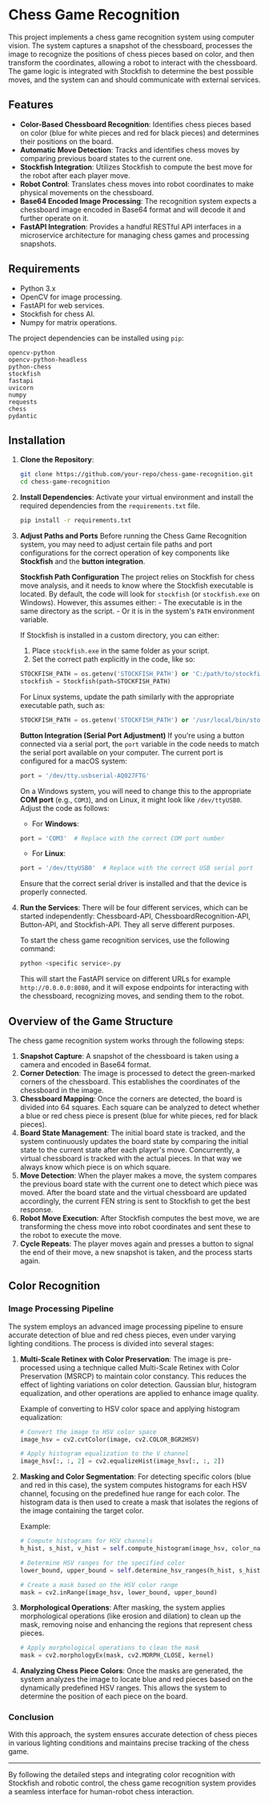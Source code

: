 # Chess Game Recognition

This project implements a chess game recognition system using computer vision. The system captures a snapshot of the chessboard, processes the image to recognize the positions of chess pieces based on color, and then transform the coordinates, allowing a robot to interact with the chessboard. The game logic is integrated with Stockfish to determine the best possible moves, and the system can and should communicate with external services.

## Features

- **Color-Based Chessboard Recognition**: Identifies chess pieces based on color (blue for white pieces and red for black pieces) and determines their positions on the board.
- **Automatic Move Detection**: Tracks and identifies chess moves by comparing previous board states to the current one.
- **Stockfish Integration**: Utilizes Stockfish to compute the best move for the robot after each player move.
- **Robot Control**: Translates chess moves into robot coordinates to make physical movements on the chessboard.
- **Base64 Encoded Image Processing**: The recognition system expects a chessboard image encoded in Base64 format and will decode it and further operate on it.
- **FastAPI Integration**: Provides a handful RESTful API interfaces in a microservice architecture for managing chess games and processing snapshots.

## Requirements

- Python 3.x
- OpenCV for image processing.
- FastAPI for web services.
- Stockfish for chess AI.
- Numpy for matrix operations.

The project dependencies can be installed using `pip`:

```
opencv-python
opencv-python-headless
python-chess
stockfish
fastapi
uvicorn
numpy
requests
chess
pydantic
```

## Installation

1. **Clone the Repository**:
   ```bash
   git clone https://github.com/your-repo/chess-game-recognition.git
   cd chess-game-recognition
   ```

2. **Install Dependencies**:
   Activate your virtual environment and install the required dependencies from the `requirements.txt` file.
   ```bash
   pip install -r requirements.txt
   ```
3. **Adjust Paths and Ports**
   Before running the Chess Game Recognition system, you may need to adjust certain file paths and port configurations for the correct operation of key components like **Stockfish** and the **button integration**.


   **Stockfish Path Configuration**
      The project relies on Stockfish for chess move analysis, and it needs to know where the Stockfish executable is located. By default, the code will look for `stockfish` (or `stockfish.exe` on Windows). However, this assumes either:
        - The executable is in the same directory as the script.
        - Or it is in the system's `PATH` environment variable.
  
      If Stockfish is installed in a custom directory, you can either:
      1. Place `stockfish.exe` in the same folder as your script.
      2. Set the correct path explicitly in the code, like so:

      ```python
      STOCKFISH_PATH = os.getenv('STOCKFISH_PATH') or 'C:/path/to/stockfish.exe'
      stockfish = Stockfish(path=STOCKFISH_PATH)
      ```

      For Linux systems, update the path similarly with the appropriate executable path, such as:

      ```python
      STOCKFISH_PATH = os.getenv('STOCKFISH_PATH') or '/usr/local/bin/stockfish'
      ```
   **Button Integration (Serial Port Adjustment)**
      If you're using a button connected via a serial port, the `port` variable in the code needs to match the serial port available on your computer.
      The current port is configured for a macOS system:
      ```python
      port = '/dev/tty.usbserial-AQ027FTG'
      ```
      On a Windows system, you will need to change this to the appropriate **COM port** (e.g., `COM3`), and on Linux, it might look like `/dev/ttyUSB0`. Adjust the code as follows:

      - For **Windows**:
      ```python
      port = 'COM3'  # Replace with the correct COM port number
      ```

      - For **Linux**:
      ```python
      port = '/dev/ttyUSB0'  # Replace with the correct USB serial port
      ```

      Ensure that the correct serial driver is installed and that the device is properly connected.

5. **Run the Services**:
   There will be four different services, which can be started independently: Chessboard-API, ChessboardRecognition-API, Button-API, and Stockfish-API. They all serve different purposes.
   
   To start the chess game recognition services, use the following command:
   ```bash
   python <specific service>.py
   ```
   This will start the FastAPI service on different URLs for example `http://0.0.0.0:8080`, and it will expose endpoints for interacting with the chessboard, recognizing moves, and sending them to the robot.

## Overview of the Game Structure

The chess game recognition system works through the following steps:

1. **Snapshot Capture**: A snapshot of the chessboard is taken using a camera and encoded in Base64 format.
2. **Corner Detection**: The image is processed to detect the green-marked corners of the chessboard. This establishes the coordinates of the chessboard in the image.
3. **Chessboard Mapping**: Once the corners are detected, the board is divided into 64 squares. Each square can be analyzed to detect whether a blue or red chess piece is present (blue for white pieces, red for black pieces).
4. **Board State Management**: The initial board state is tracked, and the system continuously updates the board state by comparing the initial state to the current state after each player's move. Concurrently, a virtual chessboard is tracked with the actual pieces. In that way we always know which piece is on which square.
5. **Move Detection**: When the player makes a move, the system compares the previous board state with the current one to detect which piece was moved. After the board state and the virtual chessboard are updated accordingly, the current FEN string is sent to Stockfish to get the best response.
6. **Robot Move Execution**: After Stockfish computes the best move, we are transforming the chess move into robot coordinates and sent these to the robot to execute the move.
7. **Cycle Repeats**: The player moves again and presses a button to signal the end of their move, a new snapshot is taken, and the process starts again.

## Color Recognition

### Image Processing Pipeline

The system employs an advanced image processing pipeline to ensure accurate detection of blue and red chess pieces, even under varying lighting conditions. The process is divided into several stages:

1. **Multi-Scale Retinex with Color Preservation**:
   The image is pre-processed using a technique called Multi-Scale Retinex with Color Preservation (MSRCP) to maintain color constancy. This reduces the effect of lighting variations on color detection. Gaussian blur, histogram equalization, and other operations are applied to enhance image quality.
   
   Example of converting to HSV color space and applying histogram equalization:
   ```python
   # Convert the image to HSV color space
   image_hsv = cv2.cvtColor(image, cv2.COLOR_BGR2HSV)

   # Apply histogram equalization to the V channel
   image_hsv[:, :, 2] = cv2.equalizeHist(image_hsv[:, :, 2])
   ```

2. **Masking and Color Segmentation**:
   For detecting specific colors (blue and red in this case), the system computes histograms for each HSV channel, focusing on the predefined hue range for each color. The histogram data is then used to create a mask that isolates the regions of the image containing the target color.

   Example:
   ```python
   # Compute histograms for HSV channels
   h_hist, s_hist, v_hist = self.compute_histogram(image_hsv, color_name)

   # Determine HSV ranges for the specified color
   lower_bound, upper_bound = self.determine_hsv_ranges(h_hist, s_hist, v_hist, color_name)

   # Create a mask based on the HSV color range
   mask = cv2.inRange(image_hsv, lower_bound, upper_bound)
   ```

3. **Morphological Operations**:
   After masking, the system applies morphological operations (like erosion and dilation) to clean up the mask, removing noise and enhancing the regions that represent chess pieces.
   
   ```python
   # Apply morphological operations to clean the mask
   mask = cv2.morphologyEx(mask, cv2.MORPH_CLOSE, kernel)
   ```

4. **Analyzing Chess Piece Colors**:
   Once the masks are generated, the system analyzes the image to locate blue and red pieces based on the dynamically predefined HSV ranges. This allows the system to determine the position of each piece on the board.

### Conclusion

With this approach, the system ensures accurate detection of chess pieces in various lighting conditions and maintains precise tracking of the chess game.

---

By following the detailed steps and integrating color recognition with Stockfish and robotic control, the chess game recognition system provides a seamless interface for human-robot chess interaction.

